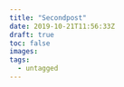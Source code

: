 ```yaml
---
title: "Secondpost"
date: 2019-10-21T11:56:33Z
draft: true
toc: false
images:
tags: 
  - untagged
---
```


